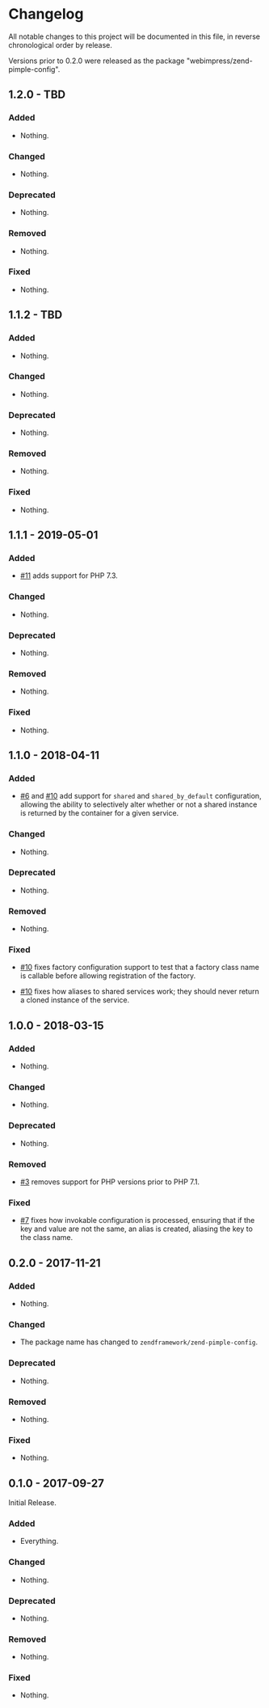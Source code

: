 # Changelog

All notable changes to this project will be documented in this file, in reverse chronological order by release.

Versions prior to 0.2.0 were released as the package "webimpress/zend-pimple-config".

## 1.2.0 - TBD

### Added

- Nothing.

### Changed

- Nothing.

### Deprecated

- Nothing.

### Removed

- Nothing.

### Fixed

- Nothing.

## 1.1.2 - TBD

### Added

- Nothing.

### Changed

- Nothing.

### Deprecated

- Nothing.

### Removed

- Nothing.

### Fixed

- Nothing.

## 1.1.1 - 2019-05-01

### Added

- [#11](https://github.com/zendframework/zend-pimple-config/pull/11) adds support for PHP 7.3.

### Changed

- Nothing.

### Deprecated

- Nothing.

### Removed

- Nothing.

### Fixed

- Nothing.

## 1.1.0 - 2018-04-11

### Added

- [#6](https://github.com/zendframework/zend-pimple-config/pull/6) and
  [#10](https://github.com/zendframework/zend-pimple-config/pull/10) add
  support for `shared` and `shared_by_default` configuration, allowing the
  ability to selectively alter whether or not a shared instance is returned by
  the container for a given service.

### Changed

- Nothing.

### Deprecated

- Nothing.

### Removed

- Nothing.

### Fixed

- [#10](https://github.com/zendframework/zend-pimple-config/pull/10) fixes
  factory configuration support to test that a factory class name is callable
  before allowing registration of the factory.

- [#10](https://github.com/zendframework/zend-pimple-config/pull/10) fixes
  how aliases to shared services work; they should never return a cloned
  instance of the service.

## 1.0.0 - 2018-03-15

### Added

- Nothing.

### Changed

- Nothing.

### Deprecated

- Nothing.

### Removed

- [#3](https://github.com/zendframework/zend-pimple-config/pull/3)
  removes support for PHP versions prior to PHP 7.1.

### Fixed

- [#7](https://github.com/zendframework/zend-pimple-config/pull/7) fixes how
  invokable configuration is processed, ensuring that if the key and value are not
  the same, an alias is created, aliasing the key to the class name.

## 0.2.0 - 2017-11-21

### Added

- Nothing.

### Changed

- The package name has changed to `zendframework/zend-pimple-config`.

### Deprecated

- Nothing.

### Removed

- Nothing.

### Fixed

- Nothing.

## 0.1.0 - 2017-09-27

Initial Release.

### Added

- Everything.

### Changed

- Nothing.

### Deprecated

- Nothing.

### Removed

- Nothing.

### Fixed

- Nothing.

